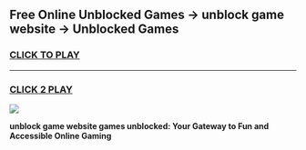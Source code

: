 
## Free Online Unblocked Games → unblock game website → Unblocked Games
<h3>
<a href="https://premium.freeplayer.one?title=unblock_game_website&ref=21F">CLICK TO PLAY</a></h3>
<hr>

<h3>
<a href="https://premium.freeplayer.one?title=unblock_game_website&ref=21F">CLICK 2 PLAY</a>
  
</h3>

<a href="https://premium.freeplayer.one?title=unblock_game_website&ref=21F/"><img src="https://clearcache.store/games.png"></a>


**unblock game website games unblocked: Your Gateway to Fun and Accessible Online Gaming**
